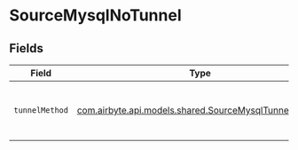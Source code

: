 # SourceMysqlNoTunnel


## Fields

| Field                                                                                                   | Type                                                                                                    | Required                                                                                                | Description                                                                                             |
| ------------------------------------------------------------------------------------------------------- | ------------------------------------------------------------------------------------------------------- | ------------------------------------------------------------------------------------------------------- | ------------------------------------------------------------------------------------------------------- |
| `tunnelMethod`                                                                                          | [com.airbyte.api.models.shared.SourceMysqlTunnelMethod](../../models/shared/SourceMysqlTunnelMethod.md) | :heavy_check_mark:                                                                                      | No ssh tunnel needed to connect to database                                                             |